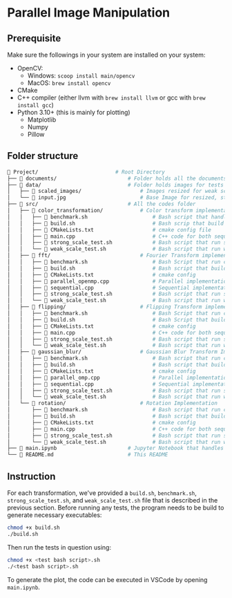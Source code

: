# Parallel Image Manipulation

## Prerequisite

Make sure the followings in your system are installed on your system:

- OpenCV:
    - Windows: `scoop install main/opencv`
    - MacOS: `brew install opencv`
- CMake
- C++ compiler (either llvm with `brew install llvm` or gcc with `brew install
gcc`)
- Python 3.10+ (this is mainly for plotting)
    - Matplotlib
    - Numpy
    - Pillow

## Folder structure

```bash
📁 Project/                         # Root Directory
├── 📁 documents/                       # Folder holds all the documents in this project along with a LaTeX file for high-level pseudocode algorithm format
├── 📁 data/                            # Folder holds images for tests
│   ├── 📁 scaled_images/                   # Images resized for weak scalability tests
│   └── 📄 input.jpg                        # Base Image for resized, strong and comparison tests
├── 📁 src/                             # All the codes folder
│   ├── 📁 color_transformation/            # Color transform implementation
│   │   ├── 📄 benchmark.sh                     # Bash script that handle running the comparison tests
│   │   ├── 📄 build.sh                         # Bash scrip that build the program
│   │   ├── 📄 CMakeLists.txt                   # cmake config file
│   │   ├── 📄 main.cpp                         # C++ code for both sequential and parallel using OpenMPI
│   │   ├── 📄 strong_scale_test.sh             # Bash script that run strong scalability test
│   │   └── 📄 weak_scale_test.sh               # Bash script that run weak scalability test
│   ├── 📁 fft/                             # Fourier Transform implementation
│   │   ├── 📄 benchmark.sh                     # Bash Script that run comparison tests
│   │   ├── 📄 build.sh                         # Bash script that build the program
│   │   ├── 📄 CMakeLists.txt                   # cmake config
│   │   ├── 📄 parallel_openmp.cpp              # Parallel implementation using OpenMP
│   │   ├── 📄 sequential.cpp                   # Sequential implementation
│   │   ├── 📄 strong_scale_test.sh             # Bash script that run strong scalability tests
│   │   └── 📄 weak_scale_test.sh               # Bash script that run weak scalability tests
│   ├── 📁 flipping/                        # Flipping Transform implementation
│   │   ├── 📄 benchmark.sh                     # Bash Script that run comparison tests
│   │   ├── 📄 build.sh                         # Bash Script that build the program
│   │   ├── 📄 CMakeLists.txt                   # cmake config
│   │   ├── 📄 main.cpp                         # C++ code for both sequential and parallel with OpenMPI
│   │   ├── 📄 strong_scale_test.sh             # Bash script that run strong scalability tests
│   │   └── 📄 weak_scale_test.sh               # Bash script that run weak scalability tests
│   ├── 📁 gaussian_blur/                   # Gaussian Blur Transform Implementation
│   │   ├── 📄 benchmark.sh                     # Bash script that run comparison tests
│   │   ├── 📄 build.sh                         # Bash script that build the program
│   │   ├── 📄 CMakeLists.txt                   # cmake config
│   │   ├── 📄 parallel_omp.cpp                 # Parallel implementation using OpenMP
│   │   ├── 📄 sequential.cpp                   # Sequential implementation
│   │   ├── 📄 strong_scale_test.sh             # Bash script that run strong scalability tests
│   │   └── 📄 weak_scale_test.sh               # Bash script that run weak scalability tests
│   └── 📁 rotation/                        # Rotation Implementation
│       ├── 📄 benchmark.sh                     # Bash script that run comparison tests
│       ├── 📄 build.sh                         # Bash script that build the program
│       ├── 📄 CMakeLists.txt                   # cmake config
│       ├── 📄 main.cpp                         # C++ code for both sequential and parallel with OpenMPI
│       ├── 📄 strong_scale_test.sh             # Bash script that run strong scalability tests
│       └── 📄 weak_scale_test.sh               # Bash script that run weak scalability tests
├── 📄 main.ipynb                       # Jupyter Notebook that handles all plotting
└── 📄 README.md                        # This README
```

## Instruction
For each transformation, we've provided a `build.sh`, `benchmark.sh`,
`strong_scale_test.sh`, and `weak_scale_test.sh` file that is described in the
previous section. Before running any tests, the program needs to be build
to generate necessary executables:

```bash
chmod +x build.sh
./build.sh
```

Then run the tests in question using:
```bash
chmod +x <test bash script>.sh
./<test bash script>.sh

```

To generate the plot, the code can be executed in VSCode by opening `main.ipynb`.
